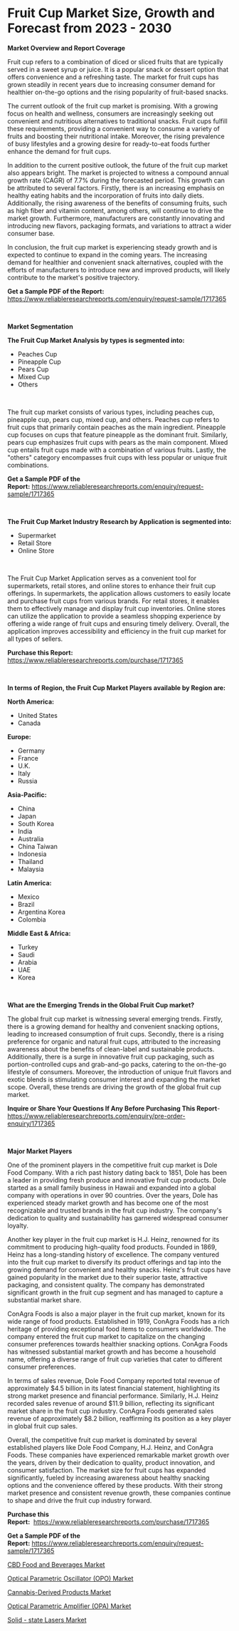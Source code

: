 <p><h1>Fruit Cup Market Size, Growth and Forecast from 2023 - 2030</h1></p><p><strong>Market Overview and Report Coverage</strong></p>
<p><p>Fruit cup refers to a combination of diced or sliced fruits that are typically served in a sweet syrup or juice. It is a popular snack or dessert option that offers convenience and a refreshing taste. The market for fruit cups has grown steadily in recent years due to increasing consumer demand for healthier on-the-go options and the rising popularity of fruit-based snacks.</p><p>The current outlook of the fruit cup market is promising. With a growing focus on health and wellness, consumers are increasingly seeking out convenient and nutritious alternatives to traditional snacks. Fruit cups fulfill these requirements, providing a convenient way to consume a variety of fruits and boosting their nutritional intake. Moreover, the rising prevalence of busy lifestyles and a growing desire for ready-to-eat foods further enhance the demand for fruit cups.</p><p>In addition to the current positive outlook, the future of the fruit cup market also appears bright. The market is projected to witness a compound annual growth rate (CAGR) of 7.7% during the forecasted period. This growth can be attributed to several factors. Firstly, there is an increasing emphasis on healthy eating habits and the incorporation of fruits into daily diets. Additionally, the rising awareness of the benefits of consuming fruits, such as high fiber and vitamin content, among others, will continue to drive the market growth. Furthermore, manufacturers are constantly innovating and introducing new flavors, packaging formats, and variations to attract a wider consumer base.</p><p>In conclusion, the fruit cup market is experiencing steady growth and is expected to continue to expand in the coming years. The increasing demand for healthier and convenient snack alternatives, coupled with the efforts of manufacturers to introduce new and improved products, will likely contribute to the market's positive trajectory.</p></p>
<p><strong>Get a Sample PDF of the Report:</strong> <a href="https://www.reliableresearchreports.com/enquiry/request-sample/1717365">https://www.reliableresearchreports.com/enquiry/request-sample/1717365</a></p>
<p>&nbsp;</p>
<p><strong>Market Segmentation</strong></p>
<p><strong>The Fruit Cup Market Analysis by types is segmented into:</strong></p>
<p><ul><li>Peaches Cup</li><li>Pineapple Cup</li><li>Pears Cup</li><li>Mixed Cup</li><li>Others</li></ul></p>
<p>&nbsp;</p>
<p><p>The fruit cup market consists of various types, including peaches cup, pineapple cup, pears cup, mixed cup, and others. Peaches cup refers to fruit cups that primarily contain peaches as the main ingredient. Pineapple cup focuses on cups that feature pineapple as the dominant fruit. Similarly, pears cup emphasizes fruit cups with pears as the main component. Mixed cup entails fruit cups made with a combination of various fruits. Lastly, the "others" category encompasses fruit cups with less popular or unique fruit combinations.</p></p>
<p><strong>Get a Sample PDF of the Report:</strong>&nbsp;<a href="https://www.reliableresearchreports.com/enquiry/request-sample/1717365">https://www.reliableresearchreports.com/enquiry/request-sample/1717365</a></p>
<p>&nbsp;</p>
<p><strong>The Fruit Cup Market Industry Research by Application is segmented into:</strong></p>
<p><ul><li>Supermarket</li><li>Retail Store</li><li>Online Store</li></ul></p>
<p>&nbsp;</p>
<p><p>The Fruit Cup Market Application serves as a convenient tool for supermarkets, retail stores, and online stores to enhance their fruit cup offerings. In supermarkets, the application allows customers to easily locate and purchase fruit cups from various brands. For retail stores, it enables them to effectively manage and display fruit cup inventories. Online stores can utilize the application to provide a seamless shopping experience by offering a wide range of fruit cups and ensuring timely delivery. Overall, the application improves accessibility and efficiency in the fruit cup market for all types of sellers.</p></p>
<p><strong>Purchase this Report:</strong>&nbsp; <a href="https://www.reliableresearchreports.com/purchase/1717365">https://www.reliableresearchreports.com/purchase/1717365</a></p>
<p>&nbsp;</p>
<p><strong>In terms of Region, the Fruit Cup Market Players available by Region are:</strong></p>
<p>
    <p> <strong> North America: </strong>
        <ul>
            <li>United States</li>
            <li>Canada</li>
        </ul>
        </p> 
    <p> <strong> Europe: </strong>
        <ul>
            <li>Germany</li>
            <li>France</li>
            <li>U.K.</li>
            <li>Italy</li>
            <li>Russia</li>
        </ul>
        </p> 
    <p> <strong> Asia-Pacific: </strong>
        <ul>
            <li>China</li>
            <li>Japan</li>
            <li>South Korea</li>
            <li>India</li>
            <li>Australia</li>
            <li>China Taiwan</li>
            <li>Indonesia</li>
            <li>Thailand</li>
            <li>Malaysia</li>
        </ul>
        </p> 
    <p> <strong> Latin America: </strong>
        <ul>
            <li>Mexico</li>
            <li>Brazil</li>
            <li>Argentina Korea</li>
            <li>Colombia</li>
        </ul>
        </p> 
    <p> <strong> Middle East & Africa: </strong>
        <ul>
            <li>Turkey</li>
            <li>Saudi</li>
            <li>Arabia</li>
            <li>UAE</li>
            <li>Korea</li>
        </ul>
    </p>
    </p>
<p>&nbsp;</p>
<p><strong>What are the Emerging Trends in the Global Fruit Cup market?</strong></p>
<p><p>The global fruit cup market is witnessing several emerging trends. Firstly, there is a growing demand for healthy and convenient snacking options, leading to increased consumption of fruit cups. Secondly, there is a rising preference for organic and natural fruit cups, attributed to the increasing awareness about the benefits of clean-label and sustainable products. Additionally, there is a surge in innovative fruit cup packaging, such as portion-controlled cups and grab-and-go packs, catering to the on-the-go lifestyle of consumers. Moreover, the introduction of unique fruit flavors and exotic blends is stimulating consumer interest and expanding the market scope. Overall, these trends are driving the growth of the global fruit cup market.</p></p>
<p><strong>Inquire or Share Your Questions If Any Before Purchasing This Report</strong>- <a href="https://www.reliableresearchreports.com/enquiry/pre-order-enquiry/1717365">https://www.reliableresearchreports.com/enquiry/pre-order-enquiry/1717365</a></p>
<p>&nbsp;</p>
<p><strong>Major Market Players</strong></p>
<p><p>One of the prominent players in the competitive fruit cup market is Dole Food Company. With a rich past history dating back to 1851, Dole has been a leader in providing fresh produce and innovative fruit cup products. Dole started as a small family business in Hawaii and expanded into a global company with operations in over 90 countries. Over the years, Dole has experienced steady market growth and has become one of the most recognizable and trusted brands in the fruit cup industry. The company's dedication to quality and sustainability has garnered widespread consumer loyalty.</p><p>Another key player in the fruit cup market is H.J. Heinz, renowned for its commitment to producing high-quality food products. Founded in 1869, Heinz has a long-standing history of excellence. The company ventured into the fruit cup market to diversify its product offerings and tap into the growing demand for convenient and healthy snacks. Heinz's fruit cups have gained popularity in the market due to their superior taste, attractive packaging, and consistent quality. The company has demonstrated significant growth in the fruit cup segment and has managed to capture a substantial market share.</p><p>ConAgra Foods is also a major player in the fruit cup market, known for its wide range of food products. Established in 1919, ConAgra Foods has a rich heritage of providing exceptional food items to consumers worldwide. The company entered the fruit cup market to capitalize on the changing consumer preferences towards healthier snacking options. ConAgra Foods has witnessed substantial market growth and has become a household name, offering a diverse range of fruit cup varieties that cater to different consumer preferences.</p><p>In terms of sales revenue, Dole Food Company reported total revenue of approximately $4.5 billion in its latest financial statement, highlighting its strong market presence and financial performance. Similarly, H.J. Heinz recorded sales revenue of around $11.9 billion, reflecting its significant market share in the fruit cup industry. ConAgra Foods generated sales revenue of approximately $8.2 billion, reaffirming its position as a key player in global fruit cup sales.</p><p>Overall, the competitive fruit cup market is dominated by several established players like Dole Food Company, H.J. Heinz, and ConAgra Foods. These companies have experienced remarkable market growth over the years, driven by their dedication to quality, product innovation, and consumer satisfaction. The market size for fruit cups has expanded significantly, fueled by increasing awareness about healthy snacking options and the convenience offered by these products. With their strong market presence and consistent revenue growth, these companies continue to shape and drive the fruit cup industry forward.</p></p>
<p><strong>Purchase this Report:</strong>&nbsp;&nbsp;<a href="https://www.reliableresearchreports.com/purchase/1717365">https://www.reliableresearchreports.com/purchase/1717365</a></p>
<p></p>
<p><strong>Get a Sample PDF of the Report:</strong>&nbsp;<a href="https://www.reliableresearchreports.com/enquiry/request-sample/1717365">https://www.reliableresearchreports.com/enquiry/request-sample/1717365</a></p>
<p><p><a href="https://medium.com/@cameronhuel/decoding-cbd-food-and-beverages-market-metrics-market-share-trends-and-growth-patterns-5cd411863ccf">CBD Food and Beverages Market</a></p><p><a href="https://www.linkedin.com/pulse/optical-parametric-oscillator-opo-market-share-amp-new/">Optical Parametric Oscillator (OPO) Market</a></p><p><a href="https://medium.com/@isaiasmarks/cannabis-derived-products-market-report-reveals-the-latest-trends-and-growth-opportunities-of-this-0bd653b9af27">Cannabis-Derived Products Market</a></p><p><a href="https://www.linkedin.com/pulse/optical-parametric-amplifier-opa-market-challenges-opportunities/">Optical Parametric Amplifier (OPA) Market</a></p><p><a href="https://www.linkedin.com/pulse/solid-state-lasers-market-research-report-provides-thorough/">Solid - state Lasers Market</a></p></p>